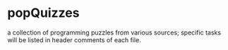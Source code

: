 # popQuizzes
a collection of programming puzzles from various sources;
specific tasks will be listed in header comments of each file.
